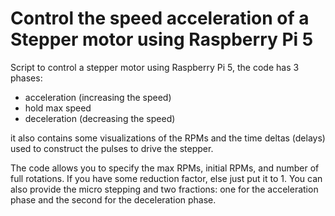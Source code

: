 # Control the speed acceleration of a Stepper motor using Raspberry Pi 5

Script to control a stepper motor using Raspberry Pi 5, the code has 3 phases:
- acceleration (increasing the speed)
- hold max speed 
- deceleration (decreasing the speed)

it also contains some visualizations of the RPMs and the time deltas (delays) used to construct the pulses to drive the stepper.

The code allows you to specify the max RPMs, initial RPMs, and number of full rotations. If you have some reduction factor, else just put it to 1. You can also provide the micro stepping and two fractions: one for the acceleration phase and the second for the deceleration phase.
